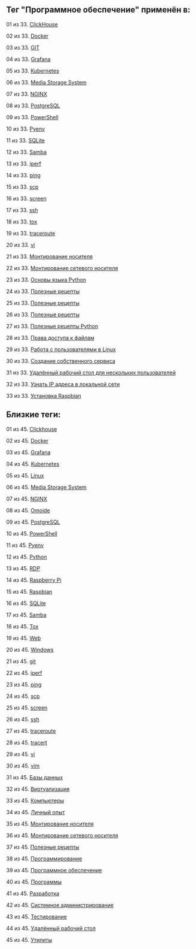 ## Тег "Программное обеспечение" применён в:

01 из 33. [ClickHouse](../Компьютеры%20и%20софт/Программы/Clickhouse.md)

02 из 33. [Docker](../Компьютеры%20и%20софт/Программы/Docker.md)

03 из 33. [GIT](../Компьютеры%20и%20софт/Программы/GIT.md)

04 из 33. [Grafana](../Компьютеры%20и%20софт/Программы/Grafana.md)

05 из 33. [Kubernetes](../Компьютеры%20и%20софт/Программы/Kubernetes.md)

06 из 33. [Media Storage System](../Компьютеры%20и%20софт/Личный%20опыт/Omoide/Media%20Storage%20System.md)

07 из 33. [NGINX](../Компьютеры%20и%20софт/Программы/Nginx.md)

08 из 33. [PostgreSQL](../Компьютеры%20и%20софт/Программы/PostgreSQL.md)

09 из 33. [PowerShell](../Компьютеры%20и%20софт/Программы/PowerShell.md)

10 из 33. [Pyenv](../Компьютеры%20и%20софт/Программные%20компоненты/pyenv.md)

11 из 33. [SQLite](../Компьютеры%20и%20софт/Программы/SQLite.md)

12 из 33. [Samba](../Компьютеры%20и%20софт/Linux/Samba.md)

13 из 33. [iperf](../Компьютеры%20и%20софт/Утилиты/Iperf.md)

14 из 33. [ping](../Компьютеры%20и%20софт/Утилиты/Ping.md)

15 из 33. [scp](../Компьютеры%20и%20софт/Утилиты/SCP.md)

16 из 33. [screen](../Компьютеры%20и%20софт/Утилиты/Screen.md)

17 из 33. [ssh](../Компьютеры%20и%20софт/Утилиты/SSH.md)

18 из 33. [tox](../Компьютеры%20и%20софт/Программные%20компоненты/tox.md)

19 из 33. [traceroute](../Компьютеры%20и%20софт/Утилиты/Traceroute.md)

20 из 33. [vi](../Компьютеры%20и%20софт/Утилиты/Vi.md)

21 из 33. [Монтирование носителя](../Компьютеры%20и%20софт/Linux/Монтирование%20носителя.md)

22 из 33. [Монтирование сетевого носителя](../Компьютеры%20и%20софт/Linux/Монтирование%20сетевого%20носителя.md)

23 из 33. [Основы языка Python](../Компьютеры%20и%20софт/Программирование/Основы%20языка%20Python.md)

24 из 33. [Полезные рецепты](../Компьютеры%20и%20софт/Linux/Полезные%20рецепты%20Linux.md)

25 из 33. [Полезные рецепты](../Компьютеры%20и%20софт/Raspberry%20Pi/Полезные%20рецепты%20Raspberry%20Pi.md)

26 из 33. [Полезные рецепты](../Компьютеры%20и%20софт/Windows/Полезные%20рецепты%20Windows.md)

27 из 33. [Полезные рецепты Python](../Компьютеры%20и%20софт/Программирование/Полезные%20рецепты%20Python.md)

28 из 33. [Права доступа к файлам](../Компьютеры%20и%20софт/Linux/Права%20доступа%20к%20файлам.md)

29 из 33. [Работа с пользователями в Linux](../Компьютеры%20и%20софт/Linux/Работа%20с%20пользователями.md)

30 из 33. [Создание собственного сервиса](../Компьютеры%20и%20софт/Linux/Создание%20собственного%20сервиса.md)

31 из 33. [Удалённый рабочий стол для нескольких пользователей](../Компьютеры%20и%20софт/Windows/Удалённый%20рабочий%20стол%20для%20нескольких%20пользователей.md)

32 из 33. [Узнать IP адреса в локальной сети](../Компьютеры%20и%20софт/Linux/Узнать%20IP%20адреса%20в%20локальной%20сети.md)

33 из 33. [Установка Raspbian](../Компьютеры%20и%20софт/Raspberry%20Pi/Установка%20Raspbian.md)

## Близкие теги:

01 из 45. [Clickhouse](./clickhouse.md)

02 из 45. [Docker](./docker.md)

03 из 45. [Grafana](./grafana.md)

04 из 45. [Kubernetes](./kubernetes.md)

05 из 45. [Linux](./linux.md)

06 из 45. [Media Storage System](./media%20storage%20system.md)

07 из 45. [NGINX](./nginx.md)

08 из 45. [Omoide](./omoide.md)

09 из 45. [PostgreSQL](./postgresql.md)

10 из 45. [PowerShell](./powershell.md)

11 из 45. [Pyenv](./pyenv.md)

12 из 45. [Python](./python.md)

13 из 45. [RDP](./rdp.md)

14 из 45. [Raspberry Pi](./raspberry%20pi.md)

15 из 45. [Raspbian](./raspbian.md)

16 из 45. [SQLite](./sqlite.md)

17 из 45. [Samba](./samba.md)

18 из 45. [Tox](./tox.md)

19 из 45. [Web](./web.md)

20 из 45. [Windows](./windows.md)

21 из 45. [git](./git.md)

22 из 45. [iperf](./iperf.md)

23 из 45. [ping](./ping.md)

24 из 45. [scp](./scp.md)

25 из 45. [screen](./screen.md)

26 из 45. [ssh](./ssh.md)

27 из 45. [traceroute](./traceroute.md)

28 из 45. [tracert](./tracert.md)

29 из 45. [vi](./vi.md)

30 из 45. [vim](./vim.md)

31 из 45. [Базы данных](./базы%20данных.md)

32 из 45. [Виртуализация](./виртуализация.md)

33 из 45. [Компьютеры](./компьютеры.md)

34 из 45. [Личный опыт](./личный%20опыт.md)

35 из 45. [Монтирование носителя](./монтирование%20носителя.md)

36 из 45. [Монтирование сетевого носителя](./монтирование%20сетевого%20носителя.md)

37 из 45. [Полезные рецепты](./полезные%20рецепты.md)

38 из 45. [Программирование](./программирование.md)

39 из 45. [Программное обеспечение](./программное%20обеспечение.md)

40 из 45. [Программы](./программы.md)

41 из 45. [Разработка](./разработка.md)

42 из 45. [Системное администрирование](./системное%20администрирование.md)

43 из 45. [Тестирование](./тестирование.md)

44 из 45. [Удалённый рабочий стол](./удалённый%20рабочий%20стол.md)

45 из 45. [Утилиты](./утилиты.md)

